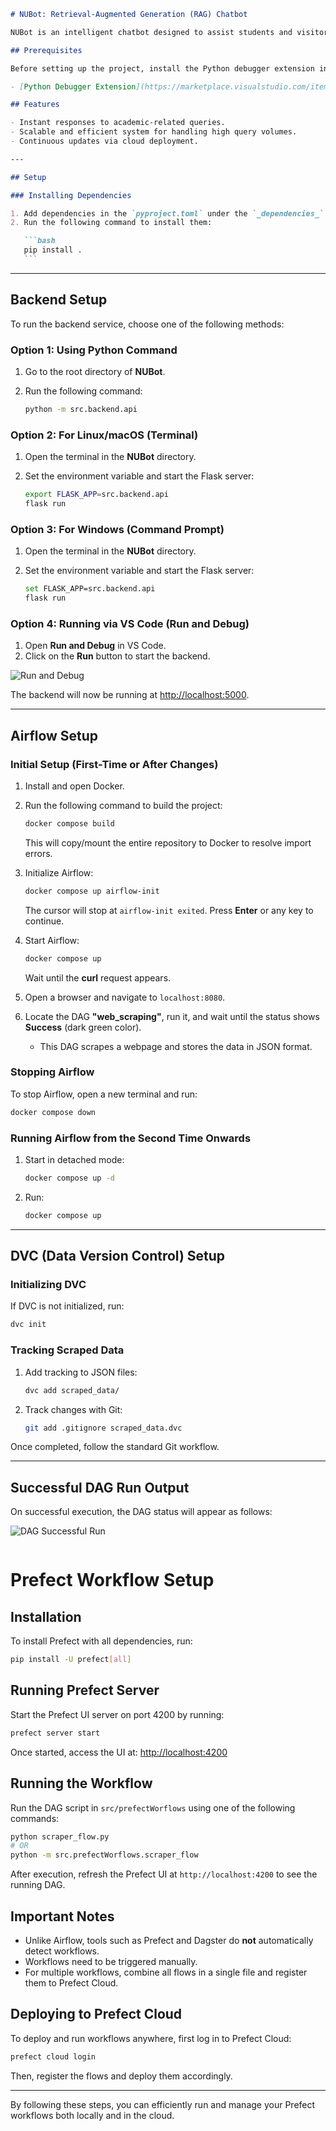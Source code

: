 ````markdown
# NUBot: Retrieval-Augmented Generation (RAG) Chatbot

NUBot is an intelligent chatbot designed to assist students and visitors with queries related to Northeastern University, such as courses, faculty, co-op opportunities, and more. It utilizes a Retrieval-Augmented Generation (RAG) approach to provide instant, accurate responses.

## Prerequisites

Before setting up the project, install the Python debugger extension in VS Code:

- [Python Debugger Extension](https://marketplace.visualstudio.com/items?itemName=ms-python.debugpy)

## Features

- Instant responses to academic-related queries.
- Scalable and efficient system for handling high query volumes.
- Continuous updates via cloud deployment.

---

## Setup

### Installing Dependencies

1. Add dependencies in the `pyproject.toml` under the `_dependencies_` array.
2. Run the following command to install them:

   ```bash
   pip install .
   ```
````

---

## Backend Setup

To run the backend service, choose one of the following methods:

### Option 1: Using Python Command

1. Go to the root directory of **NUBot**.
2. Run the following command:

   ```bash
   python -m src.backend.api
   ```

### Option 2: For Linux/macOS (Terminal)

1. Open the terminal in the **NUBot** directory.
2. Set the environment variable and start the Flask server:

   ```bash
   export FLASK_APP=src.backend.api
   flask run
   ```

### Option 3: For Windows (Command Prompt)

1. Open the terminal in the **NUBot** directory.
2. Set the environment variable and start the Flask server:

   ```bash
   set FLASK_APP=src.backend.api
   flask run
   ```

### Option 4: Running via VS Code (Run and Debug)

1. Open **Run and Debug** in VS Code.
2. Click on the **Run** button to start the backend.

![Run and Debug](./assets/image.png)

The backend will now be running at [http://localhost:5000](http://localhost:5000).

---

## Airflow Setup

### Initial Setup (First-Time or After Changes)

1. Install and open Docker.
2. Run the following command to build the project:

   ```bash
   docker compose build
   ```

   This will copy/mount the entire repository to Docker to resolve import errors.

3. Initialize Airflow:

   ```bash
   docker compose up airflow-init
   ```

   The cursor will stop at `airflow-init exited`. Press **Enter** or any key to continue.

4. Start Airflow:

   ```bash
   docker compose up
   ```

   Wait until the **curl** request appears.

5. Open a browser and navigate to `localhost:8080`.
6. Locate the DAG **"web_scraping"**, run it, and wait until the status shows **Success** (dark green color).

   - This DAG scrapes a webpage and stores the data in JSON format.

### Stopping Airflow

To stop Airflow, open a new terminal and run:

```bash
docker compose down
```

### Running Airflow from the Second Time Onwards

1. Start in detached mode:

   ```bash
   docker compose up -d
   ```

2. Run:

   ```bash
   docker compose up
   ```

---

## DVC (Data Version Control) Setup

### Initializing DVC

If DVC is not initialized, run:

```bash
dvc init
```

### Tracking Scraped Data

1. Add tracking to JSON files:

   ```bash
   dvc add scraped_data/
   ```

2. Track changes with Git:

   ```bash
   git add .gitignore scraped_data.dvc
   ```

Once completed, follow the standard Git workflow.

---

## Successful DAG Run Output

On successful execution, the DAG status will appear as follows:

![DAG Successful Run](./assets/dag_scucces.png)

```

```

# Prefect Workflow Setup

## Installation

To install Prefect with all dependencies, run:

```sh
pip install -U prefect[all]
```

## Running Prefect Server

Start the Prefect UI server on port 4200 by running:

```sh
prefect server start
```

Once started, access the UI at: [http://localhost:4200](http://localhost:4200)

## Running the Workflow

Run the DAG script in `src/prefectWorflows` using one of the following commands:

```sh
python scraper_flow.py
# OR
python -m src.prefectWorflows.scraper_flow
```

After execution, refresh the Prefect UI at `http://localhost:4200` to see the running DAG.

## Important Notes

- Unlike Airflow, tools such as Prefect and Dagster do **not** automatically detect workflows.
- Workflows need to be triggered manually.
- For multiple workflows, combine all flows in a single file and register them to Prefect Cloud.

## Deploying to Prefect Cloud

To deploy and run workflows anywhere, first log in to Prefect Cloud:

```sh
prefect cloud login
```

Then, register the flows and deploy them accordingly.

---

By following these steps, you can efficiently run and manage your Prefect workflows both locally and in the cloud.
